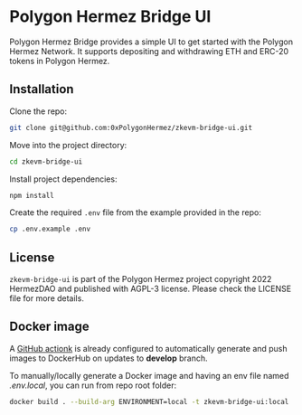 # Polygon Hermez Bridge UI

Polygon Hermez Bridge provides a simple UI to get started with the Polygon Hermez Network. It supports depositing and withdrawing ETH and ERC-20 tokens in Polygon Hermez.

## Installation

Clone the repo:

```sh
git clone git@github.com:0xPolygonHermez/zkevm-bridge-ui.git
```

Move into the project directory:

```sh
cd zkevm-bridge-ui
```

Install project dependencies:

```sh
npm install
```

Create the required `.env` file from the example provided in the repo:

```sh
cp .env.example .env
```


## License

`zkevm-bridge-ui` is part of the Polygon Hermez project copyright 2022 HermezDAO and published with AGPL-3 license. Please check the LICENSE file for more details.


## Docker image

A [GitHub actionk](.github/workflows/push-docker-develop.yml) is already configured to automatically generate and push images
to DockerHub on updates to **develop** branch.


To manually/locally generate a Docker image and having an env file named *.env.local*, you can run from repo root folder:

```sh
docker build . --build-arg ENVIRONMENT=local -t zkevm-bridge-ui:local
```
